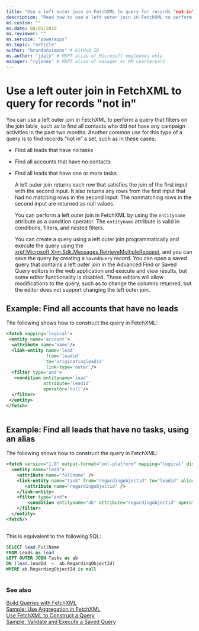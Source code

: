 ```yaml
---
title: "Use a left outer join in FetchXML to query for records "not in" (Common Data Service for Apps) | Microsoft Docs" # Intent and product brand in a unique string of 43-59 chars including spaces
description: "Read how to use a left outer join in FetchXML to perform a query that filters on the join table and build a query to find records “not in” a set" # 115-145 characters including spaces. This abstract displays in the search result.
ms.custom: ""
ms.date: 08/01/2018
ms.reviewer: ""
ms.service: "powerapps"
ms.topic: "article"
author: "brandonsimons" # GitHub ID
ms.author: "jdaly" # MSFT alias of Microsoft employees only
manager: "ryjones" # MSFT alias of manager or PM counterpart
---
```

# Use a left outer join in FetchXML to query for records "not in"

You can use a left outer join in FetchXML to perform a query that filters on the join table, such as to find all contacts who did not have any campaign activities in the past two months. Another common use for this type of a query is to find records “not in” a set, such as in these cases:  
  
- Find all leads that have no tasks  
  
- Find all accounts that have no contacts  
  
- Find all leads that have one or more tasks  
  
  A left outer join returns each row that satisfies the join of the first input with the second input. It also returns any rows from the first input that had no matching rows in the second input. The nonmatching rows in the second input are returned as null values.  
  
  You can perform a left outer join in FetchXML by using the `entityname` attribute as a condition operator. The `entityname` attribute is valid in conditions, filters, and nested filters.  
  
  You can create a query using a left outer join programmatically and execute the query using the <xref:Microsoft.Xrm.Sdk.Messages.RetrieveMultipleRequest>, and you can save the query by creating a `SavedQuery` record. You can open a saved query that contains a left outer join in the Advanced Find or Saved Query editors in the web application and execute and view results, but some editor functionality is disabled. Those editors will allow modifications to the query, such as to change the columns returned, but the editor does not support changing the left outer join.  
  
## Example: Find all accounts that have no leads  
 The following shows how to construct the query in FetchXML:  
  
```xml  
<fetch mapping='logical'>  
 <entity name='account'>  
  <attribute name='name'/>  
  <link-entity name='lead'  
               from='leadid'  
               to='originatingleadid'  
               link-type='outer'/>  
  <filter type='and'>  
   <condition entityname='lead'  
              attribute='leadid'  
              operator='null'/>  
  </filter>  
 </entity>  
</fetch>  
  
```  
  
## Example: Find all leads that have no tasks, using an alias  
 The following shows how to construct the query in FetchXML:  
  
```xml  
<fetch version="1.0" output-format="xml-platform" mapping="logical" distinct="true">  
  <entity name="lead">  
    <attribute name="fullname" />  
    <link-entity name="task" from="regardingobjectid" to="leadid" alias="ab" link-type="outer">  
       <attribute name="regardingobjectid" />  
    </link-entity>  
    <filter type="and">  
        <condition entityname="ab" attribute="regardingobjectid" operator="null" />  
    </filter>  
  </entity>  
<fetch/>  
  
```  
  
 This is equivalent to the following SQL:  
  
```sql  
SELECT lead.FullName  
FROM Leads as lead  
LEFT OUTER JOIN Tasks as ab  
ON (lead.leadId  =  ab.RegardingObjectId)  
WHERE ab.RegardingObjectId is null  
  
```  
  
### See also  
 [Build Queries with FetchXML](build-queries-fetchxml.md)   
 [Sample: Use Aggregation in FetchXML](org-service/samples/use-aggregation-fetchxml.md)   
 [Use FetchXML to Construct a Query](use-fetchxml-construct-query.md)   
 [Sample: Validate and Execute a Saved Query](org-service/samples/validate-execute-saved-query.md)
